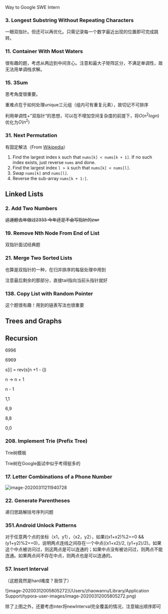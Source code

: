 Way to Google SWE Intern

### 3. Longest Substring Without Repeating Characters

一眼双指针。但还可以再优化。只需记录每一个数字最近出现的位置即可完成跳转。

### 11. Container With Most Waters

很有趣的题，考虑从两边到中间贪心。注意和最大子矩阵区分，不满足单调性，故无法用单调栈求解。

### 15. 3Sum

思考角度很重要。

重难点在于如何处理unique三元组（组内可有重复元素），故切记不可排序

利用单调性+”双指针“的思想，可以在不增加空间复杂度的前提下，将$O(n^2logn)$优化为$O(n^2)$

### 31. Next Permutation

有固定解法（From [Wikipedia](https://en.wikipedia.org/wiki/Permutation#Generation_in_lexicographic_order)）

1. Find the largest index `k` such that `nums[k] < nums[k + 1]`. If no such index exists, just reverse `nums` and done.
2. Find the largest index `l > k` such that `nums[k] < nums[l]`.
3. Swap `nums[k]` and `nums[l]`.
4. Reverse the sub-array `nums[k + 1:]`.



## Linked Lists

### 2. Add Two Numbers

~~这道题去年做过2333 今年还是不会写指针的zwr~~

### 19. Remove Nth Node From End of List

双指针面试经典题

### 21. Merge Two Sorted Lists

也算是双指针的一种，在归并排序的每层处理中用到

注意最后剩余的那部分，直接tail指向当前头指针就好

### 138. Copy List with Random Pointer

这个题很有趣！用到的链表写法也很重要



## Trees and Graphs





## Recursion

6996

6969

s[i] = rev(s[n +1 - i])

n -> n + 1

n - 1

1,1

6,9

8,8

0,0



### 208. Implement Trie (Prefix Tree)

Trie树模板

Trie树在Google面试中似乎考得挺多的



### 17. Letter Combinations of a Phone Number

![image-20200311211940728](https://tva1.sinaimg.cn/large/00831rSTly1gcqaxti3cij30x80a4n19.jpg)



### 22. Generate Parentheses

递归思路解括号序列问题



### 351.Android Unlock Patterns

对于任意两个点的坐标（x1，y1），（x2，y2），如果((x1+x2)%2==0 && (y1+y2)%2==0)，说明两点连线之间存在一个中点((x1+x2)/2, (y1+y2)/2)。如果这个中点被访问过，则这两点是可以连通的；如果中点没有被访问过，则两点不能连通。如果两点间不存在中点，则两点也是可以连通的。



### 57. Insert Interval

（这题竟然是hard难度？我惊了）

![image-20200312005805272](/Users/zhaowanru/Library/Application Support/typora-user-images/image-20200312005805272.png)

除了上图之外，还要考虑inter将newInterval完全覆盖的情况，注意输出顺序即可